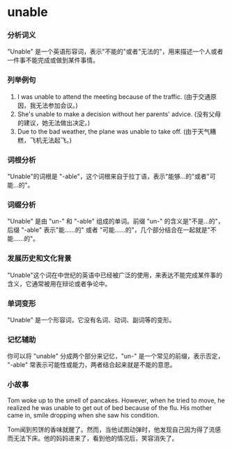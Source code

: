 # unable

### 分析词义

  

"Unable" 是一个英语形容词，表示"不能的"或者"无法的"，用来描述一个人或者一件事不能完成或做到某件事情。

  

### 列举例句

  

1.  I was unable to attend the meeting because of the traffic. (由于交通原因，我无法参加会议。)
2.  She's unable to make a decision without her parents' advice. (没有父母的建议，她无法做出决定。)
3.  Due to the bad weather, the plane was unable to take off. (由于天气糟糕，飞机无法起飞。)

  

### 词根分析

  

"Unable"的词根是 "-able"，这个词根来自于拉丁语，表示"能够...的"或者"可能...的"。

  

### 词缀分析

  

"Unable" 是由 "un-" 和 "-able" 组成的单词。前缀 "un-" 的含义是"不是...的"，后缀 "-able" 表示"能......的" 或者 "可能......的"，几个部分结合在一起就是"不能......的"。

  

### 发展历史和文化背景

  

"Unable"这个词在中世纪的英语中已经被广泛的使用，来表达不能完成某件事的含义，它通常被用在辩论或者争论中。

  

### 单词变形

  

"Unable" 是一个形容词，它没有名词、动词、副词等的变形。

  

### 记忆辅助

  

你可以将 "unable" 分成两个部分来记忆，"un-" 是一个常见的前缀，表示否定， "-able" 常表示可能性或能力，两者结合起来就是不能的意思。

  

### 小故事

  

Tom woke up to the smell of pancakes. However, when he tried to move, he realized he was unable to get out of bed because of the flu. His mother came in, smile dropping when she saw his condition.

  

Tom闻到煎饼的香味就醒了。然而，当他试图动弹时，他发现自己因为得了流感而无法下床。他的妈妈进来了，看到他的情况后，笑容消失了。
